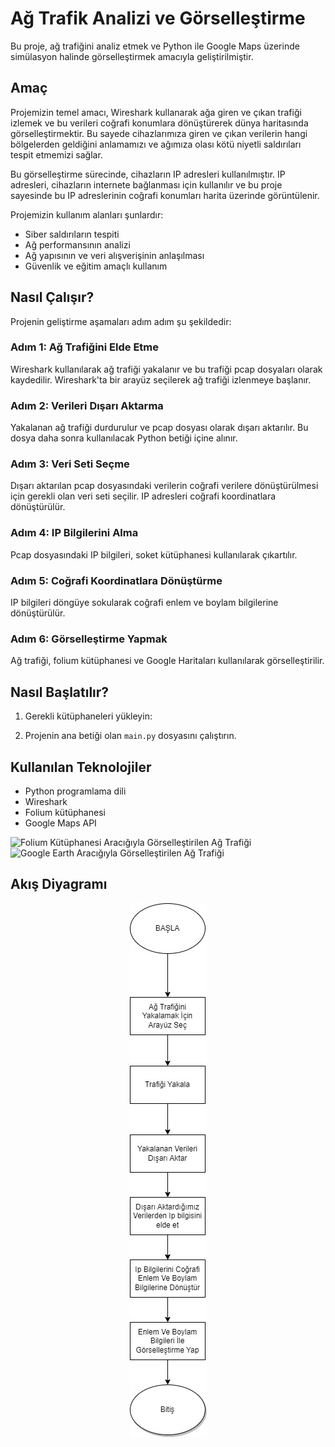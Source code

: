 # Ağ Trafik Analizi ve Görselleştirme

Bu proje, ağ trafiğini analiz etmek ve Python ile Google Maps üzerinde simülasyon halinde görselleştirmek amacıyla geliştirilmiştir.

## Amaç

Projemizin temel amacı, Wireshark kullanarak ağa giren ve çıkan trafiği izlemek ve bu verileri coğrafi konumlara dönüştürerek dünya haritasında görselleştirmektir. Bu sayede cihazlarımıza giren ve çıkan verilerin hangi bölgelerden geldiğini anlamamızı ve ağımıza olası kötü niyetli saldırıları tespit etmemizi sağlar.

Bu görselleştirme sürecinde, cihazların IP adresleri kullanılmıştır. IP adresleri, cihazların internete bağlanması için kullanılır ve bu proje sayesinde bu IP adreslerinin coğrafi konumları harita üzerinde görüntülenir.

Projemizin kullanım alanları şunlardır:
- Siber saldırıların tespiti
- Ağ performansının analizi
- Ağ yapısının ve veri alışverişinin anlaşılması
- Güvenlik ve eğitim amaçlı kullanım

## Nasıl Çalışır?

Projenin geliştirme aşamaları adım adım şu şekildedir:

### Adım 1: Ağ Trafiğini Elde Etme

Wireshark kullanılarak ağ trafiği yakalanır ve bu trafiği pcap dosyaları olarak kaydedilir. Wireshark'ta bir arayüz seçilerek ağ trafiği izlenmeye başlanır.

### Adım 2: Verileri Dışarı Aktarma

Yakalanan ağ trafiği durdurulur ve pcap dosyası olarak dışarı aktarılır. Bu dosya daha sonra kullanılacak Python betiği içine alınır.

### Adım 3: Veri Seti Seçme

Dışarı aktarılan pcap dosyasındaki verilerin coğrafi verilere dönüştürülmesi için gerekli olan veri seti seçilir. IP adresleri coğrafi koordinatlara dönüştürülür.

### Adım 4: IP Bilgilerini Alma

Pcap dosyasındaki IP bilgileri, soket kütüphanesi kullanılarak çıkartılır.

### Adım 5: Coğrafi Koordinatlara Dönüştürme

IP bilgileri döngüye sokularak coğrafi enlem ve boylam bilgilerine dönüştürülür.

### Adım 6: Görselleştirme Yapmak

Ağ trafiği, folium kütüphanesi ve Google Haritaları kullanılarak görselleştirilir.

## Nasıl Başlatılır?

1. Gerekli kütüphaneleri yükleyin:


2. Projenin ana betiği olan `main.py` dosyasını çalıştırın.

## Kullanılan Teknolojiler

- Python programlama dili
- Wireshark
- Folium kütüphanesi
- Google Maps API

![Folium Kütüphanesi Aracığıyla Görselleştirilen Ağ Trafiği](Uygulama.png)
![Google Earth Aracığıyla Görselleştirilen Ağ Trafiği](yakalananAğ.png)

## Akış Diyagramı
<center>
<div style="text-align:center">
  <img src="Akış_diyagramı.jpg" alt="Akış Diyagramı">
</div>
</center>


